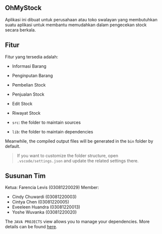 ## OhMyStock

Aplikasi ini dibuat untuk perusahaan atau toko swalayan yang membutuhkan suatu aplikasi untuk membantu memudahkan dalam pengecekan stock secara berkala.

## Fitur

Fitur yang tersedia adalah:
- Informasi Barang
- Penginputan Barang
- Pembelian Stock
- Penjualan Stock
- Edit Stock
- Riwayat Stock

- `src`: the folder to maintain sources
- `lib`: the folder to maintain dependencies

Meanwhile, the compiled output files will be generated in the `bin` folder by default.

> If you want to customize the folder structure, open `.vscode/settings.json` and update the related settings there.

## Susunan Tim

Ketua: Farencia Levis (03081220029)
Member:
- Cindy Chuwardi (03081220003)
- Cintya Chen (03081220005)
- Eveeleen Huandra (03081220013)
- Yoshe Wuvanka (03081220020)

The `JAVA PROJECTS` view allows you to manage your dependencies. More details can be found [here](https://github.com/microsoft/vscode-java-dependency#manage-dependencies).
